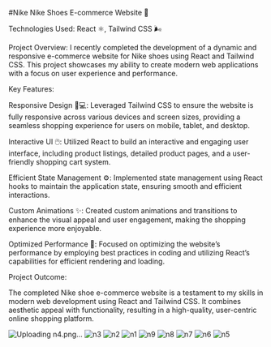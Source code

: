 #Nike
Nike Shoes E-commerce Website 👟

Technologies Used: React ⚛️, Tailwind CSS 🌬️

Project Overview:
I recently completed the development of a dynamic and responsive e-commerce website for Nike shoes using React and Tailwind CSS. This project showcases my ability to create modern web applications with a focus on user experience and performance.

Key Features:

Responsive Design 📱💻: Leveraged Tailwind CSS to ensure the website is fully responsive across various devices and screen sizes, providing a seamless shopping experience for users on mobile, tablet, and desktop.

Interactive UI 🖱️: Utilized React to build an interactive and engaging user interface, including product listings, detailed product pages, and a user-friendly shopping cart system.

Efficient State Management ⚙️: Implemented state management using React hooks to maintain the application state, ensuring smooth and efficient interactions.

Custom Animations ✨: Created custom animations and transitions to enhance the visual appeal and user engagement, making the shopping experience more enjoyable.

Optimized Performance 🚀: Focused on optimizing the website’s performance by employing best practices in coding and utilizing React’s capabilities for efficient rendering and loading.


Project Outcome:

The completed Nike shoe e-commerce website is a testament to my skills in modern web development using React and Tailwind CSS. It combines aesthetic appeal with functionality, resulting in a high-quality, user-centric online shopping platform.

![Uploading n4.png…]()
![n3](https://github.com/KaveeshaDisssanayake/nike/assets/90174106/a0610d4e-59b1-46bd-9c94-9f057b01e094)
![n2](https://github.com/KaveeshaDisssanayake/nike/assets/90174106/c921e4f9-64b1-4748-9a7f-69ae06b56739)
![n1](https://github.com/KaveeshaDisssanayake/nike/assets/90174106/70054c3e-ccef-4d1c-8379-9d13b27b8fef)
![n9](https://github.com/KaveeshaDisssanayake/nike/assets/90174106/e8c074ac-460d-41cf-acb8-76b7aec0403e)
![n8](https://github.com/KaveeshaDisssanayake/nike/assets/90174106/4a1ef1f1-baa1-4066-9d3f-28b67e8d40be)
![n7](https://github.com/KaveeshaDisssanayake/nike/assets/90174106/13ce4c6a-b634-4038-92c1-d8235e11ba15)
![n6](https://github.com/KaveeshaDisssanayake/nike/assets/90174106/7903437b-54db-4e18-9d12-251dbaf67686)
![n5](https://github.com/KaveeshaDisssanayake/nike/assets/90174106/d3c56e15-b5aa-465e-99a6-5324362113ba)
